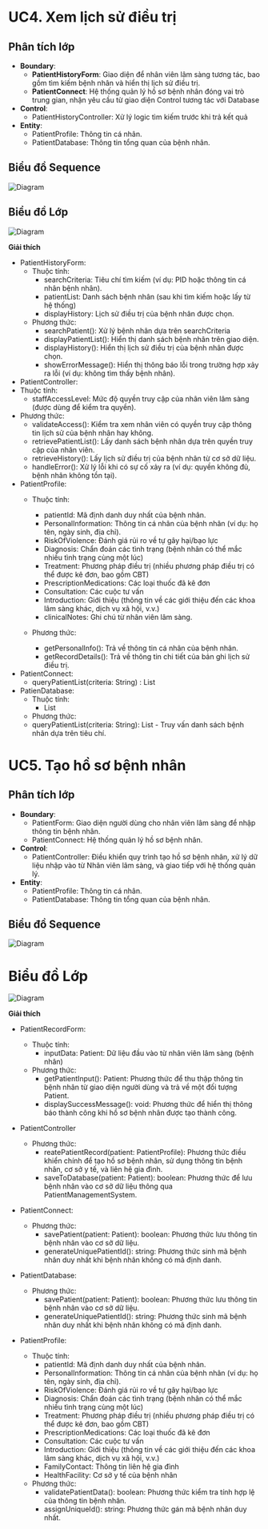 # UC4. Xem lịch sử điều trị

## Phân tích lớp
- **Boundary**:
  - **PatientHistoryForm**: Giao diện để nhân viên lâm sàng tương tác, bao gồm tìm kiếm bệnh nhân và hiển thị lịch sử điều trị.
  - **PatientConnect**: Hệ thống quản lý hồ sơ bệnh nhân đóng vai trò trung gian, nhận yêu cầu từ giao diện Control tương tác với Database
- **Control**:
  - PatientHistoryController: Xử lý logic tìm kiếm trước khi trả kết quả
- **Entity**:
  - PatientProfile: Thông tin cá nhân.
  - PatientDatabase: Thông tin tổng quan của bệnh nhân.

## Biểu đồ Sequence
![Diagram](https://www.planttext.com/plantuml/png/l9IzJiCm58NtFCKHUryWGgXI4NH2bUZ2wAOfiKWSSAuhCY86Xeg19q204581iJ350qCgtkC-0Q-0Gai9_GSarjZtopdsbxpPbsf2GfE9GaTu56kixGJvjK9Nvdsr1f5WbqIduxHYezf2fsW8ahwYkamerkbMh2F7LoHflDBGSKU6lkF5YdGSJWpKXaz3NqyXQx5IlaSJk4r1eYKItt4-Wg2oCIE2YsR-4E50SlOIeSNsJ0LGHH5dUlCquYkKYxsyR-1nTcT0gp6_falaKHaNjS2aR4yLg00T8XtpdUzRIyEVdLqqjKdHvUnMWOByMUs3f9ePvfEoNgdCmd1sWoxRataOXCM5uyY81VLAx76_dO2pnwNfHbAK2JFEVZk_MaegNsI9Ddg1YxeSddR0jhTAsSLQrGAsvnF3WmksfpZs8uHiUrw0XEqZ1XUIxOa1QRQzlrWNSdQRhep-9_dcnW6nlOVtUbMiNQBDzWcXP7jcVYhcBnely74fhV4h8tzquqlrd4yRIZcTRMZbQf3ldq_LL-tYB_yE003__mC0)


## Biểu đồ Lớp

![Diagram](https://www.planttext.com/plantuml/png/f5J1RjD04BtxA-OO3la12rMLaY8YjH0Ln7sxdjWZrhDXTXo840V4WV-00n9dJicXXto9lw2_WEoiYzqwKYKkNcdVl3VpPcPzjxyz3sf4gz8brfaGO6cKaFKb1VMoVU6bXCy9m1G26h75J4XHo40ARrI8ynPR7qcN51HIQ8xdKMSfVaKEpn80Y18HcJo353QUiXRAAAoTsKQiKHZ5Orb3B1J-uuM8boiCmUGuAOzdL-9zy9TaQ7BcMSKxXz9w111K8TpWmp9EEYeCPmxRv1DilYbSVBAuLl9yCcrKY7rTPCXAAq8Pj7I94ZmRj-2Lbz8qWWFyciBxrwjtv1sonG4q9vEp3nG6jsy5ZPR8EamZ6AnGM_0LPcJRJ25Q_dVJs9t2p7EedCPgsf3-rJ5eqJGrg-oZagqZ9clSAwyO-Wi4aAFs3RTD7yBNQBraSrH3BlJnaQ4oMeqJ_L2X3BRAnWNkByVbs7WVwiwDcXiJkh6TN8d_oZZo-gRJiv5zJI4duq6ftjskEreF7xBQXgHWYsfRxxznfC7syBi2M-z-LJs5DhP7xtm_XNxVenw_s_OKLEhTJzZK-w-WnU4Fvw34S5FlltC1N1n-S9AS8sVDp-Wl0000__y30000)

**Giải thích**
- PatientHistoryForm:
  - Thuộc tính:
    - searchCriteria: Tiêu chí tìm kiếm (ví dụ: PID hoặc thông tin cá nhân bệnh nhân).
    - patientList: Danh sách bệnh nhân (sau khi tìm kiếm hoặc lấy từ hệ thống)
    - displayHistory: Lịch sử điều trị của bệnh nhân được chọn.
  -	Phương thức:
    -	searchPatient(): Xử lý bệnh nhân dựa trên searchCriteria
    -	displayPatientList(): Hiển thị danh sách bệnh nhân trên giao diện.
    -	displayHistory(): Hiển thị lịch sử điều trị của bệnh nhân được chọn.
    -	showErrorMessage(): Hiển thị thông báo lỗi trong trường hợp xảy ra lỗi (ví dụ: không tìm thấy bệnh nhân).
-	PatientController:
  -	Thuộc tính:
    -	staffAccessLevel: Mức độ quyền truy cập của nhân viên lâm sàng (được dùng để kiểm tra quyền).
  -	Phương thức:
    - validateAccess(): Kiểm tra xem nhân viên có quyền truy cập thông tin lịch sử của bệnh nhân hay không.
    - retrievePatientList(): Lấy danh sách bệnh nhân dựa trên quyền truy cập của nhân viên.
    - retrieveHistory(): Lấy lịch sử điều trị của bệnh nhân từ cơ sở dữ liệu.
    - handleError(): Xử lý lỗi khi có sự cố xảy ra (ví dụ: quyền không đủ, bệnh nhân không tồn tại).
- PatientProfile:
  - Thuộc tính:
    - patientId: Mã định danh duy nhất của bệnh nhân.
    - PersonalInformation: Thông tin cá nhân của bệnh nhân (ví dụ: họ tên, ngày sinh, địa chỉ).
    - RiskOfViolence: Đánh giá rủi ro về tự gây hại/bạo lực
    - Diagnosis: Chẩn đoán các tình trạng (bệnh nhân có thể mắc nhiều tình trạng cùng một lúc)
    - Treatment: Phương pháp điều trị (nhiều phương pháp điều trị có thể được kê đơn, bao gồm CBT)
    - PrescriptionMedications: Các loại thuốc đã kê đơn
    - Consultation: Các cuộc tư vấn
    - Introduction: Giới thiệu (thông tin về các giới thiệu đến các khoa lâm sàng khác, dịch vụ xã hội, v.v.)
    - clinicalNotes: Ghi chú từ nhân viên lâm sàng.
    
  - Phương thức:
    - getPersonalInfo(): Trả về thông tin cá nhân của bệnh nhân.
    - getRecordDetails(): Trả về thông tin chi tiết của bản ghi lịch sử điều trị.
- PatientConnect:
  + queryPatientList(criteria: String) : List<PatientProfile>
- PatienDatabase:
  - Thuộc tính:
    - List<PatientProfile>
  - Phương thức:
  - queryPatientList(criteria: String): List<PatientProfile> - Truy vấn danh sách bệnh nhân dựa trên tiêu chí.

# UC5. Tạo hồ sơ bệnh nhân
## Phân tích lớp
- **Boundary**:
  - PatientForm: Giao diện người dùng cho nhân viên lâm sàng để nhập thông tin bệnh nhân.
  - PatientConnect: Hệ thống quản lý hồ sơ bệnh nhân.
- **Control**:
  - PatientController: Điều khiển quy trình tạo hồ sơ bệnh nhân, xử lý dữ liệu nhập vào từ Nhân viên lâm sàng, và giao tiếp với hệ thống quản lý.
- **Entity**:
  - PatientProfile: Thông tin cá nhân.
  - PatientDatabase: Thông tin tổng quan của bệnh nhân.


## Biểu đồ Sequence
![Diagram](https://www.planttext.com/plantuml/png/l5MxRjim5Dtv5GVP_GCUZ00EcW113QCr2dIaPJeY8f6fH0N8M7J8qB53Xmwrww60qQ13Euc31mBv3tv1Vw6Wv8SaIxRgePCWwfvp3yzzw8zUdSUAHYe90q8z9ICCVFDDlE5cAK1Zl5PqEYLZcOW9ZHumf8epeLunJqQJ5p8ANOnx4YOKLzk0OIIdF634aq95CjWSz_FNW4KEjtkheFjI2EOf5rC-sHDoGHKTqvWLGZT7X6JQqUbb0hjuQVLNt70gCU5MFme8twPFTr2--IrkeBWWsOqwdLv-xIwkkDKV19HlzKTCtSTz3A61Gj_yGcWM65mH0AXa7kIWGa2Ug5Ume8jBgvzuCQZWLgTNSQABQwSjX8fe4LDnS8VRs784k3MqKvDo5DbqWNkht-FMfYk5TuaxKEP7Y5jkqrM8MX6LYxQbATv_fsRTMbrSchae4soBWh4hi0_XUhaeQGtE-FBQb4hSm032WfZXEl_gbMkzProDvIERpcK6Aj66Ld_XfxX_dAc5zmT8_h_p3MAOcEpDyNgQcd9kHgjMT05qRsQoZAmghHlFmk0V7i-tPfd0i-dtn66MOTtjMWnh6vfi0vrTMFqJWTji2Noh5tS8h7uyQz-ZJVGdz6VJ79tIfiUv_hLR3qiQdhOYCfwyHlcs6FbkbMLbstHCZTYQ387LdxbhJppiYkzBCtC1sPyh7ujQfb6URMpc4YhREhxLdn0_pvsGcV3XkG1opiGa2OE_0000__y30000)
# Biểu đồ Lớp
![Diagram](https://www.planttext.com/plantuml/png/l5J1IkH04BtdA_eu7eQzXqK4PI6mug2kzxQx9XRsL6UxgWS6yUIdU104mOEdcOC7OVyZNx2_i7GoqMJCmTFcrbNlrNjTUSdVpUi1YmuI5oupJZEhcHO4abCmFjWVFYpKJQRIWrH5ETAYymup2twE3jfs2R8j5mausHk7MUJAwTLPD0QOZu5Pbv30Iuyskys6BWuzIV3EGUXSc01QO61oKhMdNS6zN5rwxq1JIsMzX7EVRd2f6Rx06d53OAIpakPjEr-rK091q0A_27_7ZbpOT7-MW5H-qkpi_bVHxQ16SweA2oGuHmYvEci9gJo3m9wqAsZkmq8BUXhqJv6lJ-ONw1sGWK7h27L9df47rVFqQXVDXVeo0TW4hDByOx1e6YNErKza-VvHsM_GXvuuEjcwQI3zKWigKgXiD4FBpRAMsg7z25ZQ_cHddvePIsgNMUniCVlyzKod-oDfpbLPRvvGhTuUepBr-Y5sr1veI6sYbojp5LVrvewKOBr-hSOdDDWU_Jr5-GZ-lTaZT0d8bVlp7Bz9gDVtIgxUNgXKWfHb1q0s_JJ-0G00__y30000)

**Giải thích**
- PatientRecordForm:
  - Thuộc tính:
    - inputData: Patient: Dữ liệu đầu vào từ nhân viên lâm sàng (bệnh nhân)
  - Phương thức:
    - getPatientInput(): Patient: Phương thức để thu thập thông tin bệnh nhân từ giao diện người dùng và trả về một đối tượng Patient.
    - displaySuccessMessage(): void: Phương thức để hiển thị thông báo thành công khi hồ sơ bệnh nhân được tạo thành công.
- PatientController
  - Phương thức: 
    - reatePatientRecord(patient: PatientProfile): Phương thức điều khiển chính để tạo hồ sơ bệnh nhân, sử dụng thông tin bệnh nhân, cơ sở y tế, và liên hệ gia đình.
    - saveToDatabase(patient: Patient): boolean: Phương thức để lưu bệnh nhân vào cơ sở dữ liệu thông qua PatientManagementSystem.
- PatientConnect:
  - Phương thức:
    - savePatient(patient: Patient): boolean: Phương thức lưu thông tin bệnh nhân vào cơ sở dữ liệu.
    - generateUniquePatientId(): string: Phương thức sinh mã bệnh nhân duy nhất khi bệnh nhân không có mã định danh.
      
- PatientDatabase:
  - Phương thức:
    - savePatient(patient: Patient): boolean: Phương thức lưu thông tin bệnh nhân vào cơ sở dữ liệu.
    - generateUniquePatientId(): string: Phương thức sinh mã bệnh nhân duy nhất khi bệnh nhân không có mã định danh.
      
- PatientProfile:
  - Thuộc tính:
    - patientId: Mã định danh duy nhất của bệnh nhân.
    - PersonalInformation: Thông tin cá nhân của bệnh nhân (ví dụ: họ tên, ngày sinh, địa chỉ).
    - RiskOfViolence: Đánh giá rủi ro về tự gây hại/bạo lực
    - Diagnosis: Chẩn đoán các tình trạng (bệnh nhân có thể mắc nhiều tình trạng cùng một lúc)
    - Treatment: Phương pháp điều trị (nhiều phương pháp điều trị có thể được kê đơn, bao gồm CBT)
    - PrescriptionMedications: Các loại thuốc đã kê đơn
    - Consultation: Các cuộc tư vấn
    - Introduction: Giới thiệu (thông tin về các giới thiệu đến các khoa lâm sàng khác, dịch vụ xã hội, v.v.)
    - FamilyContact: Thông tin liên hệ gia đình
    - HealthFacility: Cơ sở y tế của bệnh nhân
  - Phương thức:
    - validatePatientData(): boolean: Phương thức kiểm tra tính hợp lệ của thông tin bệnh nhân.
    - assignUniqueId(): string: Phương thức gán mã bệnh nhân duy nhất.



